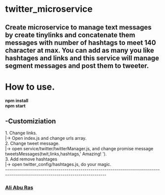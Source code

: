 # twitter_microservice
Create microservice to manage text messages by create tinylinks and concatenate them messages with number of hashtags to meet 140 character at max.
You can add as many you like hashtages and links and this service will manage segment messages and post them to tweeter.
---------------------------------------------------------------------------------------------------------------------------------
<h1>How to use.</h1>
  <strong>npm install</strong><br>
  <strong>npm start</strong>


<h2>-Customiziation</h2>
  1. Change links. <br>
    |-> Open index.js and change urls array.<br>
  2. Change tweet message.<br>
     |-> open service/twitter/twitterManager.js, and change promise message  tweetsMessages(twit,links,hashtags,' Amazing! ').<br>
  3. Add remove hashtages<br>
     |-> open twitter_config/hashtages.js, do your magic.<br>
---------------------------------------------------------------------------------------------------------------------------------
<h3><a href="mailto:aliaburas80@gmail.com">Ali Abu Ras</a><h3>

